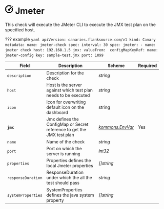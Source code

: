 # <img src='https://raw.githubusercontent.com/flanksource/flanksource-ui/main/src/icons/jmeter.svg' style='height: 32px'/> Jmeter

This check will execute the JMeter CLI to execute the JMX test plan on the specified host.

??? example
     ```yaml
      apiVersion: canaries.flanksource.com/v1
      kind: Canary
      metadata:
        name: jmeter-check
      spec:
        interval: 30
        spec:
          jmeter:
            - name: jmeter check
              host: 192.168.1.5
              jmx:
                valueFrom: 
                  configMapKeyRef:
                    name: jmeter-config
                    key: sample-test.jmx
              port: 1099
     ```

| Field | Description | Scheme | Required |
| ----- | ----------- | ------ | -------- |
| `description` | Description for the check | *string* |  |
| `host` | Host is the server against which test plan needs to be executed | *string* |  |
| `icon` | Icon for overwriting default icon on the dashboard | string |  |
| **`jmx`** | Jmx defines the ConfigMap or Secret reference to get the JMX test plan | [*kommons.EnvVar*](https://pkg.go.dev/github.com/flanksource/kommons#EnvVar) | Yes |
| `name` | Name of the check | *string* |  |
| `port` | Port on which the server is running | *int32* |  |
| `properties` | Properties defines the local Jmeter properties | *\[\]string* |  |
| `responseDuration` | ResponseDuration under which the all the test should pass | *string* |  |
| `systemProperties` | SystemProperties defines the java system property | *\[\]string* |  |

